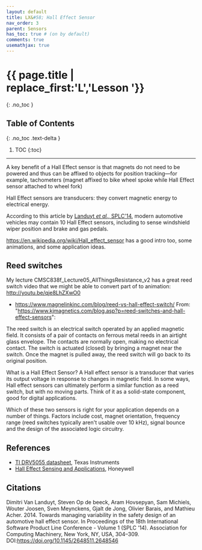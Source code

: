 ```yaml
---
layout: default
title: LX&#58; Hall Effect Sensor
nav_order: 3
parent: Sensors
has_toc: true # (on by default)
comments: true
usemathjax: true
---
```

# {{ page.title | replace_first:'L','Lesson '}}
{: .no_toc }

## Table of Contents
{: .no_toc .text-delta }

1. TOC
{:toc}
---

A key benefit of a Hall Effect sensor is that magnets do not need to be powered and thus can be affixed to objects for position tracking—for example, tachometers (magnet affixed to bike wheel spoke while Hall Effect sensor attached to wheel fork)

Hall Effect sensors are transducers: they convert magnetic energy to electrical energy. 

According to this article by [Landuyt *et al.,* SPLC'14](https://doi.org/10.1145/2648511.2648546), modern automotive vehicles may contain 10 Hall Effect sensors, including to sense windshield wiper position and brake and gas pedals.

https://en.wikipedia.org/wiki/Hall_effect_sensor has a good intro too, some animations, and some application ideas.

## Reed switches
My lecture CMSC838f_Lecture05_AllThingsResistance_v2 has a great reed switch video that we might be able to convert part of to animation: http://youtu.be/qje8LhZXwO0


- https://www.magnelinkinc.com/blog/reed-vs-hall-effect-switch/
From: "https://www.kjmagnetics.com/blog.asp?p=reed-switches-and-hall-effect-sensors":

The reed switch is an electrical switch operated by an applied magnetic field.  It consists of a pair of contacts on ferrous metal reeds in an airtight glass envelope.  The contacts are normally open, making no electrical contact.  The switch is actuated (closed) by bringing a magnet near the switch.  Once the magnet is pulled away, the reed switch will go back to its original position.

What is a Hall Effect Sensor?
A Hall effect sensor is a transducer that varies its output voltage in response to changes in magnetic field.  In some ways, Hall effect sensors can ultimately perform a similar function as a reed switch, but with no moving parts.  Think of it as a solid-state component, good for digital applications.

Which of these two sensors is right for your application depends on a number of things.  Factors include cost, magnet orientation, frequency range (reed switches typically aren't usable over 10 kHz), signal bounce and the design of the associated logic circuitry.

## References
- [TI DRV5055 datasheet](http://www.ti.com/lit/ds/symlink/drv5055.pdf?HQS=TI-null-null-mousermode-df-pf-null-wwe&DCM=yes&ref_url=https%3A%2F%2Fwww.mouser.com%2F&distId=26), Texas Instruments
- [Hall Effect Sensing and Applications](https://sensing.honeywell.com/hallbook.pdf), Honeywell

## Citations
Dimitri Van Landuyt, Steven Op de beeck, Aram Hovsepyan, Sam Michiels, Wouter Joosen, Sven Meynckens, Gjalt de Jong, Olivier Barais, and Mathieu Acher. 2014. Towards managing variability in the safety design of an automotive hall effect sensor. In Proceedings of the 18th International Software Product Line Conference - Volume 1 (SPLC ’14). Association for Computing Machinery, New York, NY, USA, 304–309. DOI:https://doi.org/10.1145/2648511.2648546